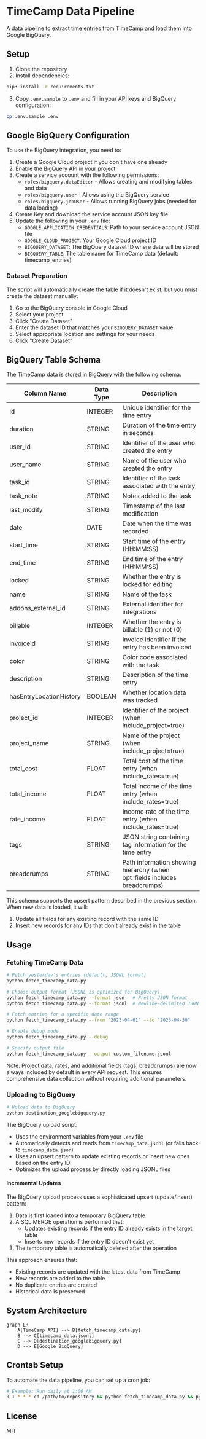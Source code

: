 # TimeCamp Data Pipeline

A data pipeline to extract time entries from TimeCamp and load them into Google BigQuery.

## Setup

1. Clone the repository
2. Install dependencies:
```bash
pip3 install -r requirements.txt
```
3. Copy `.env.sample` to `.env` and fill in your API keys and BigQuery configuration:
```bash
cp .env.sample .env
```

## Google BigQuery Configuration

To use the BigQuery integration, you need to:

1. Create a Google Cloud project if you don't have one already
2. Enable the BigQuery API in your project
3. Create a service account with the following permissions:
   - `roles/bigquery.dataEditor` - Allows creating and modifying tables and data
   - `roles/bigquery.user` - Allows using the BigQuery service
   - `roles/bigquery.jobUser` - Allows running BigQuery jobs (needed for data loading)
4. Create Key and download the service account JSON key file
5. Update the following in your `.env` file:
   - `GOOGLE_APPLICATION_CREDENTIALS`: Path to your service account JSON file
   - `GOOGLE_CLOUD_PROJECT`: Your Google Cloud project ID
   - `BIGQUERY_DATASET`: The BigQuery dataset ID where data will be stored
   - `BIGQUERY_TABLE`: The table name for TimeCamp data (default: timecamp_entries)

### Dataset Preparation

The script will automatically create the table if it doesn't exist, but you must create the dataset manually:

1. Go to the BigQuery console in Google Cloud
2. Select your project
3. Click "Create Dataset"
4. Enter the dataset ID that matches your `BIGQUERY_DATASET` value
5. Select appropriate location and settings for your needs
6. Click "Create Dataset"

## BigQuery Table Schema

The TimeCamp data is stored in BigQuery with the following schema:

| Column Name | Data Type | Description |
|-------------|-----------|-------------|
| id | INTEGER | Unique identifier for the time entry |
| duration | STRING | Duration of the time entry in seconds |
| user_id | STRING | Identifier of the user who created the entry |
| user_name | STRING | Name of the user who created the entry |
| task_id | STRING | Identifier of the task associated with the entry |
| task_note | STRING | Notes added to the task |
| last_modify | STRING | Timestamp of the last modification |
| date | DATE | Date when the time was recorded |
| start_time | STRING | Start time of the entry (HH:MM:SS) |
| end_time | STRING | End time of the entry (HH:MM:SS) |
| locked | STRING | Whether the entry is locked for editing |
| name | STRING | Name of the task |
| addons_external_id | STRING | External identifier for integrations |
| billable | INTEGER | Whether the entry is billable (1) or not (0) |
| invoiceId | STRING | Invoice identifier if the entry has been invoiced |
| color | STRING | Color code associated with the task |
| description | STRING | Description of the time entry |
| hasEntryLocationHistory | BOOLEAN | Whether location data was tracked |
| project_id | INTEGER | Identifier of the project (when include_project=true) |
| project_name | STRING | Name of the project (when include_project=true) |
| total_cost | FLOAT | Total cost of the time entry (when include_rates=true) |
| total_income | FLOAT | Total income of the time entry (when include_rates=true) |
| rate_income | FLOAT | Income rate of the time entry (when include_rates=true) |
| tags | STRING | JSON string containing tag information for the time entry |
| breadcrumps | STRING | Path information showing hierarchy (when opt_fields includes breadcrumps) |

This schema supports the upsert pattern described in the previous section. When new data is loaded, it will:
1. Update all fields for any existing record with the same ID
2. Insert new records for any IDs that don't already exist in the table

## Usage

### Fetching TimeCamp Data

```bash
# Fetch yesterday's entries (default, JSONL format)
python fetch_timecamp_data.py

# Choose output format (JSONL is optimized for BigQuery)
python fetch_timecamp_data.py --format json   # Pretty JSON format
python fetch_timecamp_data.py --format jsonl  # Newline-delimited JSON (default)

# Fetch entries for a specific date range
python fetch_timecamp_data.py --from "2023-04-01" --to "2023-04-30"

# Enable debug mode
python fetch_timecamp_data.py --debug

# Specify output file
python fetch_timecamp_data.py --output custom_filename.jsonl
```

Note: Project data, rates, and additional fields (tags, breadcrumps) are now always included by default in every API request. This ensures comprehensive data collection without requiring additional parameters.

### Uploading to BigQuery

```bash
# Upload data to BigQuery
python destination_googlebigquery.py
```

The BigQuery upload script:
- Uses the environment variables from your `.env` file
- Automatically detects and reads from `timecamp_data.jsonl` (or falls back to `timecamp_data.json`)
- Uses an upsert pattern to update existing records or insert new ones based on the entry ID
- Optimizes the upload process by directly loading JSONL files

#### Incremental Updates

The BigQuery upload process uses a sophisticated upsert (update/insert) pattern:

1. Data is first loaded into a temporary BigQuery table
2. A SQL MERGE operation is performed that:
   - Updates existing records if the entry ID already exists in the target table
   - Inserts new records if the entry ID doesn't exist yet
3. The temporary table is automatically deleted after the operation

This approach ensures that:
- Existing records are updated with the latest data from TimeCamp
- New records are added to the table
- No duplicate entries are created
- Historical data is preserved

## System Architecture

```mermaid
graph LR
    A[TimeCamp API] --> B[fetch_timecamp_data.py]
    B --> C[timecamp_data.jsonl]
    C --> D[destination_googlebigquery.py]
    D --> E[Google BigQuery]
```

## Crontab Setup

To automate the data pipeline, you can set up a cron job:

```bash
# Example: Run daily at 1:00 AM
0 1 * * * cd /path/to/repository && python fetch_timecamp_data.py && python destination_googlebigquery.py
```

## License

MIT